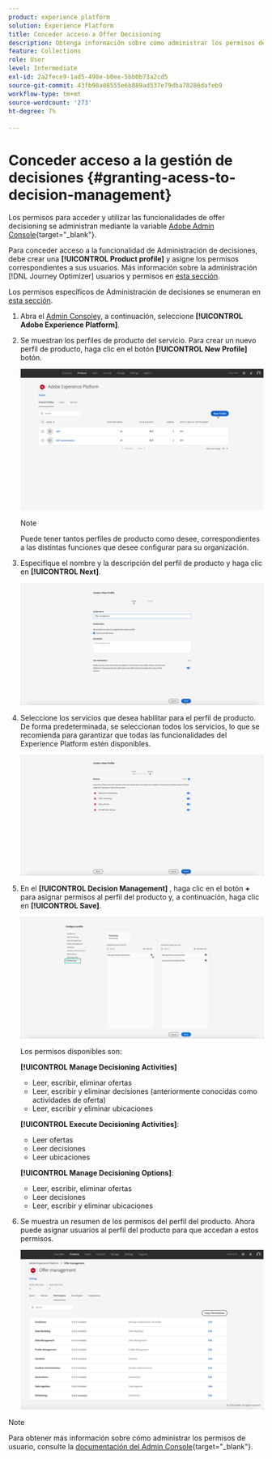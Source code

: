 ```yaml
---
product: experience platform
solution: Experience Platform
title: Conceder acceso a Offer Decisioning
description: Obtenga información sobre cómo administrar los permisos de los usuarios para el servicio de Offer Decisioning a través de Adobe Admin Console.
feature: Collections
role: User
level: Intermediate
exl-id: 2a2fece9-1ad5-498e-b0ee-5bb0b73a2cd5
source-git-commit: 43fb98a08555e6b889ad537e79dba78286dafeb9
workflow-type: tm+mt
source-wordcount: '273'
ht-degree: 7%

---
```


# Conceder acceso a la gestión de decisiones {#granting-acess-to-decision-management}

Los permisos para acceder y utilizar las funcionalidades de offer decisioning se administran mediante la variable [Adobe Admin Console](https://helpx.adobe.com/es/enterprise/managing/user-guide.html){target=&quot;_blank&quot;}.

Para conceder acceso a la funcionalidad de Administración de decisiones, debe crear una **[!UICONTROL Product profile]** y asigne los permisos correspondientes a sus usuarios. Más información sobre la administración [!DNL Journey Optimizer] usuarios y permisos en [esta sección](../../administration/permissions.md).

Los permisos específicos de Administración de decisiones se enumeran en [esta sección](../../administration/high-low-permissions.md#manage-decisioning).

<!--If you are a [!DNL Journey Optimizer] user leveraging the **Decision Management** functionality, you need to have the [Decision management permissions](../../administration/high-low-permissions.md#decisions-permissions) enabled to acces all related capabilities. Learn more on managing [!DNL Journey Optimizer] users and permissions in [this section](../../administration/permissions.md).

If you are an [Adobe Experience Platform](https://experienceleague.adobe.com/docs/experience-platform/landing/home.html){target="_blank"} user leveraging the **Offer Decisioning** application service, follow the steps [below](#granting-acess-to-offer-decisioning) to grant access to [!DNL Offer Decisioning].

Grant access to Offer Decisioning

The steps below only apply to **Experience Platform users** leveraging the [!DNL Offer Decisioning] service.-->

1. Abra el [Admin Console](https://helpx.adobe.com/enterprise/managing/user-guide.html)y, a continuación, seleccione **[!UICONTROL Adobe Experience Platform]**.

   <!--![](../../assets/offers_admin_console.png)-->

1. Se muestran los perfiles de producto del servicio. Para crear un nuevo perfil de producto, haga clic en el botón **[!UICONTROL New Profile]** botón.

   ![](../../assets/offers_rights_productprofile.png)

   >[!NOTE]
   >
   >Puede tener tantos perfiles de producto como desee, correspondientes a las distintas funciones que desee configurar para su organización.

1. Especifique el nombre y la descripción del perfil de producto y haga clic en **[!UICONTROL Next]**.

   ![](../../assets/create-product-profile.png)

   <!--To access the product profile’s permissions, select the **[!UICONTROL Permissions]** line.-->

1. Seleccione los servicios que desea habilitar para el perfil de producto. De forma predeterminada, se seleccionan todos los servicios, lo que se recomienda para garantizar que todas las funcionalidades del Experience Platform estén disponibles.

   ![](../../assets/enable-services.png)

1. En el **[!UICONTROL Decision Management]** , haga clic en el botón **+** para asignar permisos al perfil del producto y, a continuación, haga clic en **[!UICONTROL Save]**.

   ![](../../assets/configure-profile.png)

   Los permisos disponibles son:

   **[!UICONTROL Manage Decisioning Activities]**

   * Leer, escribir, eliminar ofertas
   * Leer, escribir y eliminar decisiones (anteriormente conocidas como actividades de oferta)
   * Leer, escribir y eliminar ubicaciones

   **[!UICONTROL Execute Decisioning Activities]**:

   * Leer ofertas
   * Leer decisiones
   * Leer ubicaciones

   **[!UICONTROL Manage Decisioning Options]**:

   * Leer, escribir, eliminar ofertas
   * Leer decisiones
   * Leer, escribir y eliminar ubicaciones



1. Se muestra un resumen de los permisos del perfil del producto. Ahora puede asignar usuarios al perfil del producto para que accedan a estos permisos.

   ![](../../assets/product-profile-created.png)

>[!NOTE]
>
>Para obtener más información sobre cómo administrar los permisos de usuario, consulte la [documentación del Admin Console](https://helpx.adobe.com/enterprise/managing/user-guide.html){target=&quot;_blank&quot;}.

